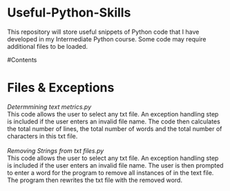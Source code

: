 # Useful-Python-Skills
This repository will store useful snippets of Python code that I have developed in my Intermediate Python course. Some code may require additional files to be loaded.

#Contents
# Files & Exceptions
*Determmining text metrics.py* <br>
This code allows the user to select any txt file. An exception handling step is included if the user enters an invalid file name. The code then calculates the total number of lines, the total number of words and the total number of characters in this txt file. <br> <br>
*Removing Strings from txt files.py* <br>
This code allows the user to select any txt file. An exception handling step is included if the user enters an invalid file name. The user is then prompted to enter a word for the program to remove all instances of in the text file. The program then rewrites the txt file with the removed word. 
